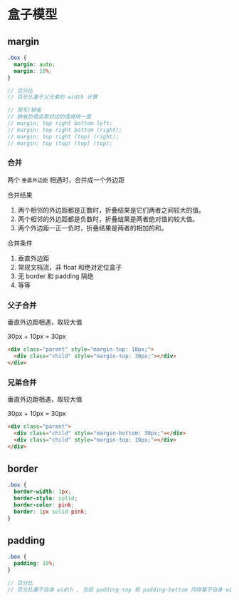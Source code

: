 # 盒子模型

## margin

```scss
.box {
  margin: auto;
  margin: 10%;
}

// 百分比
// 百分比基于父元素的 width 计算

// 简写/缺省
// 缺省的值会取对边的值或统一值
// margin: top right bottom left;
// margin: top right bottom (right);
// margin: top right (top) (right);
// margin: top (top) (top) (top);
```

### 合并

两个 `垂直外边距` 相遇时，合并成一个外边距

合并结果

1. 两个相邻的外边距都是正数时，折叠结果是它们两者之间较大的值。
2. 两个相邻的外边距都是负数时，折叠结果是两者绝对值的较大值。
3. 两个外边距一正一负时，折叠结果是两者的相加的和。

合并条件

1. 垂直外边距
2. 常规文档流，非 float 和绝对定位盒子
3. 无 border 和 padding 隔绝
4. 等等

### 父子合并

垂直外边距相遇，取较大值

30px + 10px = 30px

```html
<div class="parent" style="margin-top: 10px;">
  <div class="child" style="margin-top: 30px;"></div>
</div>
```

### 兄弟合并

垂直外边距相遇，取较大值

30px + 10px = 30px

```html
<div class="parent">
  <div class="child" style="margin-bottom: 30px;"></div>
  <div class="child" style="margin-top: 10px;"></div>
</div>
```

## border

```scss
.box {
  border-width: 1px;
  border-style: solid;
  border-color: pink;
  border: 1px solid pink;
}
```

## padding

```scss
.box {
  padding: 10%;
}

// 百分比
// 百分比基于自身 width , 包括 padding-top 和 padding-bottom 同样基于自身 width 而不是 height
```
